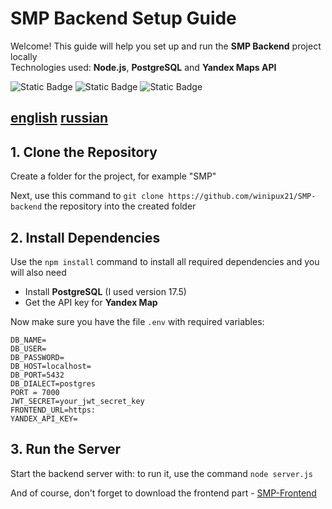 # SMP Backend Setup Guide

Welcome! This guide will help you set up and run the **SMP Backend** project locally  
Technologies used: **Node.js**, **PostgreSQL** and **Yandex Maps API**

![Static Badge](https://img.shields.io/badge/Node.js-20.18.3-green?link=https%3A%2F%2Fnodejs.org%2Fen%2Fdownload) ![Static Badge](https://img.shields.io/badge/PostgreSQL-17-blue?link=https%3A%2F%2Fwww.postgresql.org%2Fdownload%2F) ![Static Badge](https://img.shields.io/badge/Jandex%20Map%20API-red?link=https%3A%2F%2Fyandex.ru%2Fmaps-api%2Fdocs)

[english](https://github.com/winipux21/SMP-backend/blob/master/README.md) [russian](https://github.com/winipux21/SMP-backend/blob/master/README/ru.md)
---

## 1. Clone the Repository

Create a folder for the project, for example "SMP"

Next, use this command to ```git clone https://github.com/winipux21/SMP-backend``` the repository into the created folder

## 2. Install Dependencies

Use the ```npm install``` command to install all required dependencies and you will also need 
- Install **PostgreSQL** (I used version 17.5)
- Get the API key for **Yandex Map**

Now make sure you have the file ```.env``` with required variables:
```
DB_NAME=
DB_USER=
DB_PASSWORD=
DB_HOST=localhost=
DB_PORT=5432
DB_DIALECT=postgres
PORT = 7000
JWT_SECRET=your_jwt_secret_key
FRONTEND_URL=https: 
YANDEX_API_KEY=
```

## 3. Run the Server
Start the backend server with: to run it, use the command ```node server.js```

And of course, don't forget to download the frontend part - [SMP-Frontend](https://github.com/winipux21/SMP-frontend)
